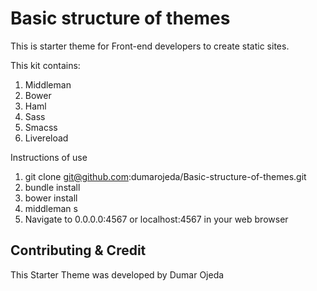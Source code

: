 # Basic structure of themes

This is starter theme for Front-end developers to create static sites.

This kit contains:

1. Middleman
2. Bower
3. Haml
4. Sass
5. Smacss
6. Livereload

Instructions of use

1. git clone git@github.com:dumarojeda/Basic-structure-of-themes.git
3. bundle install
4. bower install
5. middleman s
6. Navigate to 0.0.0.0:4567 or localhost:4567 in your web browser

## Contributing & Credit

This Starter Theme was developed by Dumar Ojeda
